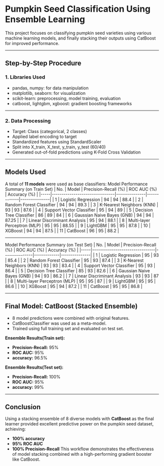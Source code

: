 # Pumpkin Seed Classification Using Ensemble Learning

This project focuses on classifying pumpkin seed varieties using various machine learning models, and finally stacking their outputs using CatBoost for improved performance.

---

## Step-by-Step Procedure

### 1. **Libraries Used**
- pandas, numpy: for data manipulation
- matplotlib, seaborn: for visualization
- scikit-learn: preprocessing, model training, evaluation
- catboost, lightgbm, xgboost: gradient boosting frameworks

---

### 2. **Data Processing**
- Target: Class (categorical, 2 classes)
- Applied label encoding to target
- Standardized features using StandardScaler
- Split into X_train, X_test, y_train, y_test (60/40)
- Generated out-of-fold predictions using K-Fold Cross Validation

---

##  Models Used

A total of **11 models** were used as base classifiers:
Model Performance Summary (on Train Set)
| No. | Model                          | Precision-Recall (%) | ROC AUC (%) | Accuracy (%) |
|-----|--------------------------------|---------------|-------------|---------------|
| 1   | Logistic Regression            | 94          | 94       | 88.4         |
| 2   | Random Forest Classifier       | 94         | 94        | 89.3          |
| 3   | K-Nearest Neighbors (KNN)      | 93          | 93        | 87.6          |
| 4   | Support Vector Classifier      | 95         | 94        | 89          |
| 5   | Decision Tree Classifier       | 86          | 89        | 84          |
| 6   | Gaussian Naive Bayes (GNB)     | 94          | 94        | 87.25          |
| 7   | Linear Discriminant Analysis   | 95          | 94        | 88.1         |
| 8   | Multi-layer Perceptron (MLP)   | 95         | 95        | 88.55          |
| 9   | LightGBM                       | 95          | 95        | 87.8          |
| 10  | XGBoost                        | 94          | 94        | 87.5          |
| 11  | CatBoost                       | 96          | 95       | 88.2          |

----
Model Performance Summary (on Test Set)
| No. | Model                          | Precision-Recall (%) | ROC AUC (%) | Accuracy (%) |
|-----|--------------------------------|---------------|-------------|---------------|
| 1   | Logistic Regression            | 95          | 93       | 85.4         |
| 2   | Random Forest Classifier       | 95         | 93        | 87.4          |
| 3   | K-Nearest Neighbors (KNN)      | 93          | 93        | 83.4          |
| 4   | Support Vector Classifier      | 95         | 93        | 86.4          |
| 5   | Decision Tree Classifier       | 85          | 93        | 82.6          |
| 6   | Gaussian Naive Bayes (GNB)     | 94          | 93        | 86.2          |
| 7   | Linear Discriminant Analysis   | 93          | 93        | 87         |
| 8   | Multi-layer Perceptron (MLP)   | 95         | 95        |  87         |
| 9   | LightGBM                       | 95          | 95        | 86.6          |
| 10  | XGBoost                        | 95          | 94        | 87.2          |
| 11  | CatBoost                       | 95          | 95       | 86.8          |

---

## Final Model: CatBoost (Stacked Ensemble)

- 8 model predictions were combined with original features.
- CatBoostClassifier was used as a meta-model.
- Trained using full training set and evaluated on test set.
  
**Ensemble Results(Train set):**
- **Precision-Recall:** 95%
- **ROC AUC:** 95%
- **accuracy:** 96.5%

**Ensemble Results(Test set):**
- **Precision-Recall:** 100%
- **ROC AUC:** 95%
- **accuracy:** 99%
---

##  Conclusion

Using a stacking ensemble of 8 diverse models with **CatBoost** as the final learner provided excellent predictive power on the pumpkin seed dataset, achieving:
- **100% accuracy**
- **95% ROC AUC**
- **100% Precision-Recall** 
This workflow demonstrates the effectiveness of model stacking combined with a high-performing gradient booster like CatBoost.
